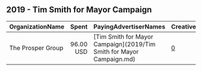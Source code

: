 ## 2019 - Tim Smith for Mayor Campaign 
|OrganizationName|Spent|PayingAdvertiserNames|CreativeUrls|Impressions|Genders|AgeBrackets|CountryCodes|BillingAddresses|CandidateBallotInformation|
|:---|---:|:---|:---|---:|:---|:---|:---|:---|:---|
|The Prosper Group|96.00 USD|[Tim Smith for Mayor Campaign](2019/Tim Smith for Mayor Campaign.md)|[0](https://www.snap.com/political-ads/asset/d7458419ffb4370ebd9a90aa9e248c1d1f21e5c2d013b10d78db411c70260a88?mediaType=png)|33,462||18+|united states|"435 E. Main,Greenwood,46143,US"||
